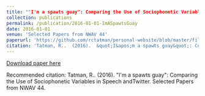 ```yaml
---
title: ""I'm a spawts guay": Comparing the Use of Sociophonetic Variables in Speech andTwitter "
collection: publications
permalink: /publication/2016-01-01-ImASpawtsGuay  
date: 2016-01-01
venue: 'Selected Papers from NWAV 44'
paperurl: 'https://github.com/rctatman/personal-website/blob/master/files/Tatman_2016_ImASpawtsGuay.pdf  '
citation: 'Tatman, R..  (2016).  &quot;I&apos;m a spawts guay&quot;: Comparing the Use of Sociophonetic Variables in Speech andTwitter.  Selected Papers from NWAV 44.  '
---
```

[Download paper here](https://github.com/rctatman/personal-website/blob/master/files/Tatman_2016_ImASpawtsGuay.pdf  )

Recommended citation: Tatman, R..  (2016).  "I'm a spawts guay": Comparing the Use of Sociophonetic Variables in Speech andTwitter.  Selected Papers from NWAV 44.  